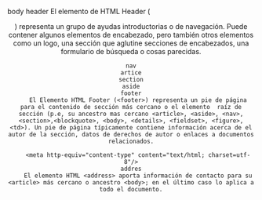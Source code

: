 
body
    header
        El elemento de HTML Header (<header>) representa un grupo de ayudas introductorias o de navegación. Puede contener algunos elementos de encabezado, pero también otros elementos como un logo, una sección que aglutine secciones de encabezados, una formulario de búsqueda o cosas parecidas.


    nav
    artice
    section
    aside
    footer
        El Elemento HTML Footer (<footer>) representa un pie de página para el contenido de sección más cercano o el elemento  raíz de sección (p.e, su ancestro mas cercano <article>, <aside>, <nav>, <section>,<blockquote>, <body>, <details>, <fieldset>, <figure>, <td>). Un pie de página típicamente contiene información acerca de el autor de la sección, datos de derechos de autor o enlaces a documentos relacionados.

        <meta http-equiv="content-type" content="text/html; charset=utf-8"/>
    addres
        El elemento HTML <address> aporta información de contacto para su <article> más cercano o ancestro <body>; en el último caso lo aplica a todo el documento.